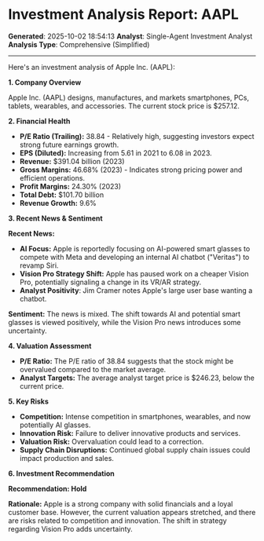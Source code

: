 # Investment Analysis Report: AAPL
**Generated**: 2025-10-02 18:54:13
**Analyst**: Single-Agent Investment Analyst
**Analysis Type**: Comprehensive (Simplified)

---

Here's an investment analysis of Apple Inc. (AAPL):

**1. Company Overview**

Apple Inc. (AAPL) designs, manufactures, and markets smartphones, PCs, tablets, wearables, and accessories. The current stock price is $257.12.

**2. Financial Health**

*   **P/E Ratio (Trailing):** 38.84 - Relatively high, suggesting investors expect strong future earnings growth.
*   **EPS (Diluted):** Increasing from 5.61 in 2021 to 6.08 in 2023.
*   **Revenue:** $391.04 billion (2023)
*   **Gross Margins:** 46.68% (2023) - Indicates strong pricing power and efficient operations.
*   **Profit Margins:** 24.30% (2023)
*   **Total Debt:** $101.70 billion
*   **Revenue Growth:** 9.6%

**3. Recent News & Sentiment**

**Recent News:**

*   **AI Focus:** Apple is reportedly focusing on AI-powered smart glasses to compete with Meta and developing an internal AI chatbot ("Veritas") to revamp Siri.
*   **Vision Pro Strategy Shift:** Apple has paused work on a cheaper Vision Pro, potentially signaling a change in its VR/AR strategy.
*    **Analyst Positivity**: Jim Cramer notes Apple's large user base wanting a chatbot.

**Sentiment:** The news is mixed. The shift towards AI and potential smart glasses is viewed positively, while the Vision Pro news introduces some uncertainty.

**4. Valuation Assessment**

*   **P/E Ratio:** The P/E ratio of 38.84 suggests that the stock might be overvalued compared to the market average.
*   **Analyst Targets:** The average analyst target price is $246.23, below the current price.

**5. Key Risks**

*   **Competition:** Intense competition in smartphones, wearables, and now potentially AI glasses.
*   **Innovation Risk:** Failure to deliver innovative products and services.
*   **Valuation Risk:** Overvaluation could lead to a correction.
*   **Supply Chain Disruptions:** Continued global supply chain issues could impact production and sales.

**6. Investment Recommendation**

**Recommendation: Hold**

**Rationale:** Apple is a strong company with solid financials and a loyal customer base. However, the current valuation appears stretched, and there are risks related to competition and innovation. The shift in strategy regarding Vision Pro adds uncertainty.
